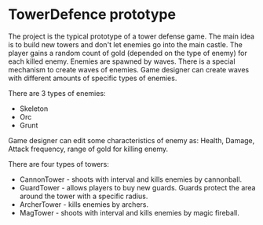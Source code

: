 # TowerDefence prototype
The project is the typical prototype of a tower defense game. The main idea is to build new towers and don't let enemies go into the main castle. The player gains a random count of gold (depended on the type of enemy) for each killed enemy. Enemies are spawned by waves. There is a special mechanism to create waves of enemies. Game designer can create waves with different amounts of specific types of enemies.

There are 3 types of enemies:
<ul>
<li>Skeleton</li>
<li>Orc</li>
<li>Grunt</li>
</ul>



Game designer can edit some characteristics of enemy as: Health, Damage, Attack frequency, range of gold for killing enemy.

There are four types of towers:
<ul>
<li>CannonTower - shoots with interval and kills enemies by cannonball.</li>
<li>GuardTower - allows players to buy new guards. Guards protect the area around the tower with a specific radius.</li>
<li>ArcherTower - kills enemies by archers.</li>
<li>MagTower - shoots with interval and kills enemies by magic fireball.</li>
</ul>
